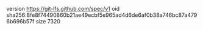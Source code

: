 version https://git-lfs.github.com/spec/v1
oid sha256:8fe8f74490860b21ae49ecbf5e965ad4d6de6af0b38a746bc87a4796b696b57f
size 7320
